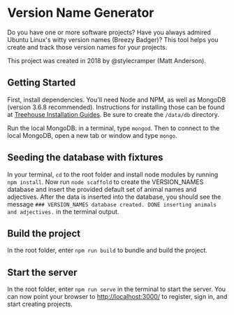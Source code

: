 # Version Name Generator

Do you have one or more software projects? Have you always admired Ubuntu Linux's witty version names (Breezy Badger)? This tool helps you create and track those version names for your projects.

This project was created in 2018 by @stylecramper (Matt Anderson).

## Getting Started

First, install dependencies. You'll need Node and NPM, as well as MongoDB (version 3.6.8 recommended). Instructions for installing those can be found at [Treehouse Installation Guides](https://treehouse.github.io/installation-guides/). Be sure to create the `/data/db` directory.

Run the local MongoDB: in a terminal, type `mongod`. Then to connect to the local MongoDB, open a new tab or window and type `mongo`.

## Seeding the database with fixtures

In your terminal, `cd` to the root folder and install node modules by running `npm install`. Now run `node scaffold` to create the VERSION_NAMES database and insert the provided default set of animal names and adjectives. After the data is inserted into the database, you should see the message `### VERSION_NAMES database created. DONE inserting animals and adjectives.` in the terminal output.

## Build the project

In the root folder, enter `npm run build` to bundle and build the project.

## Start the server

In the root folder, enter `npm run serve` in the terminal to start the server. You can now point your browser to [http://localhost:3000/](http://localhost:3000/) to register, sign in, and start creating projects.

